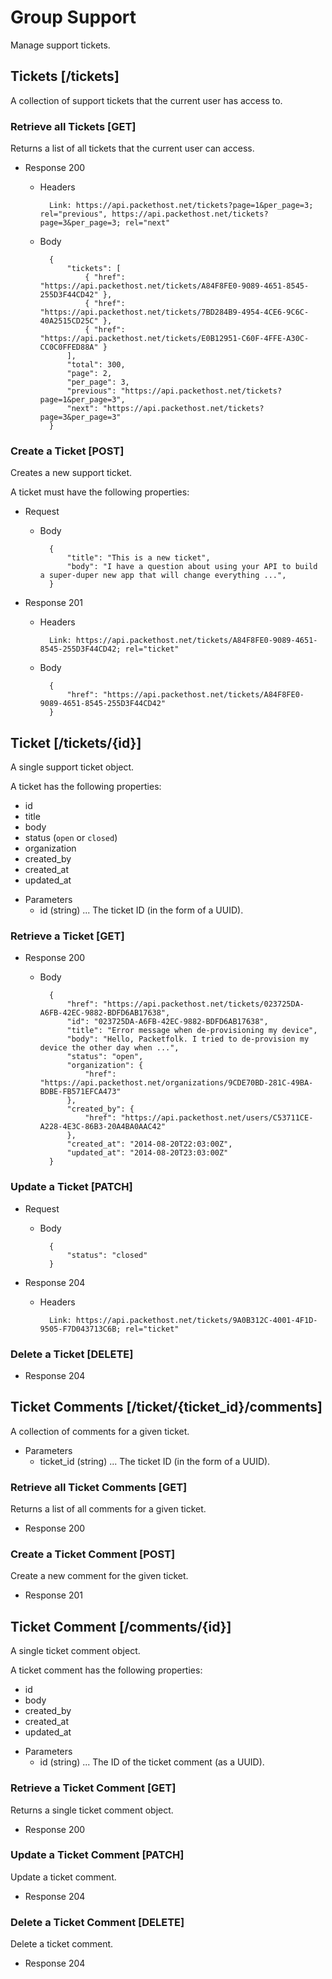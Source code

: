 # Group Support
Manage support tickets.

## Tickets [/tickets]
A collection of support tickets that the current user has access to.

### Retrieve all Tickets [GET]
Returns a list of all tickets that the current user can access.

+ Response 200

    + Headers

            Link: https://api.packethost.net/tickets?page=1&per_page=3; rel="previous", https://api.packethost.net/tickets?page=3&per_page=3; rel="next"

    + Body

            {
                "tickets": [
                    { "href": "https://api.packethost.net/tickets/A84F8FE0-9089-4651-8545-255D3F44CD42" },
                    { "href": "https://api.packethost.net/tickets/7BD284B9-4954-4CE6-9C6C-40A2515CD25C" },
                    { "href": "https://api.packethost.net/tickets/E0B12951-C60F-4FFE-A30C-CC0C0FFED88A" }
                ],
                "total": 300,
                "page": 2,
                "per_page": 3,
                "previous": "https://api.packethost.net/tickets?page=1&per_page=3",
                "next": "https://api.packethost.net/tickets?page=3&per_page=3"
            }

### Create a Ticket [POST]
Creates a new support ticket.

A ticket must have the following properties:

+ Request

    + Body

            {
                "title": "This is a new ticket",
                "body": "I have a question about using your API to build a super-duper new app that will change everything ...",
            }

+ Response 201

    + Headers

            Link: https://api.packethost.net/tickets/A84F8FE0-9089-4651-8545-255D3F44CD42; rel="ticket"

    + Body

            {
                "href": "https://api.packethost.net/tickets/A84F8FE0-9089-4651-8545-255D3F44CD42"
            }

## Ticket [/tickets/{id}]
A single support ticket object.

A ticket has the following properties:

- id
- title
- body
- status (`open` or `closed`)
- organization
- created_by
- created_at
- updated_at

+ Parameters
  + id (string) ... The ticket ID (in the form of a UUID).

### Retrieve a Ticket [GET]

+ Response 200

    + Body

            {
                "href": "https://api.packethost.net/tickets/023725DA-A6FB-42EC-9882-BDFD6AB17638",
                "id": "023725DA-A6FB-42EC-9882-BDFD6AB17638",
                "title": "Error message when de-provisioning my device",
                "body": "Hello, Packetfolk. I tried to de-provision my device the other day when ...",
                "status": "open",
                "organization": {
                    "href": "https://api.packethost.net/organizations/9CDE70BD-281C-49BA-BDBE-FB571EFCA473"
                },
                "created_by": {
                    "href": "https://api.packethost.net/users/C53711CE-A228-4E3C-86B3-20A4BA0AAC42"
                },
                "created_at": "2014-08-20T22:03:00Z",
                "updated_at": "2014-08-20T23:03:00Z"
            }

### Update a Ticket [PATCH]

+ Request

    + Body

            {
                "status": "closed"
            }

+ Response 204

    + Headers

            Link: https://api.packethost.net/tickets/9A0B312C-4001-4F1D-9505-F7D043713C6B; rel="ticket"

### Delete a Ticket [DELETE]
+ Response 204

## Ticket Comments [/ticket/{ticket_id}/comments]
A collection of comments for a given ticket.

+ Parameters
  + ticket_id (string) ... The ticket ID (in the form of a UUID).

### Retrieve all Ticket Comments [GET]
Returns a list of all comments for a given ticket.

+ Response 200

### Create a Ticket Comment [POST]
Create a new comment for the given ticket.

+ Response 201

## Ticket Comment [/comments/{id}]
A single ticket comment object.

A ticket comment has the following properties:

- id
- body
- created_by
- created_at
- updated_at

+ Parameters
  + id (string) ... The ID of the ticket comment (as a UUID).

### Retrieve a Ticket Comment [GET]
Returns a single ticket comment object.

+ Response 200

### Update a Ticket Comment [PATCH]
Update a ticket comment.

+ Response 204

### Delete a Ticket Comment [DELETE]
Delete a ticket comment.

+ Response 204
